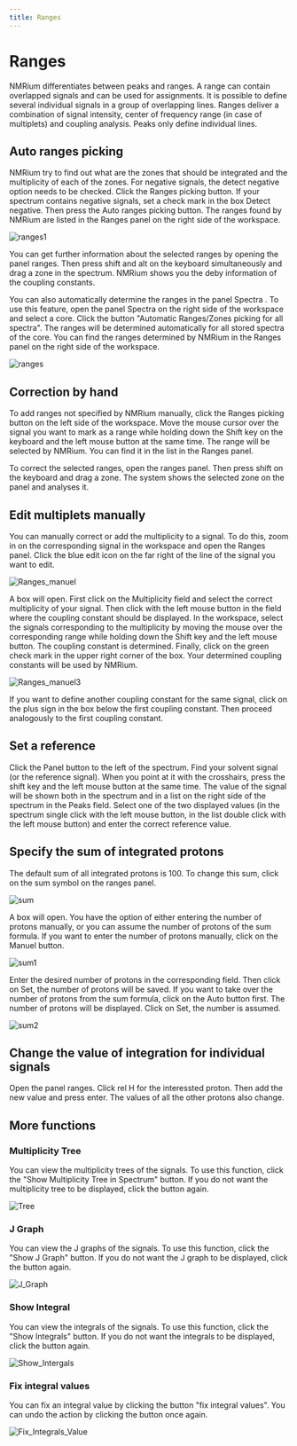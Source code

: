 ```yaml
---
title: Ranges
---
```


# Ranges

NMRium differentiates between peaks and ranges. A range can contain overlapped signals and can be used for assignments. It is possible to define several individual  signals in a group of overlapping lines. Ranges deliver a combination of signal intensity, center of frequency range (in case of multiplets) and coupling analysis. Peaks only define individual lines.

## Auto ranges picking

NMRium try to find out what are the zones that should be integrated and the multiplicity of each of the zones. For negative signals, the detect negative option needs to be checked. 
Click the Ranges picking button. If your spectrum contains negative signals, set a check mark in the box Detect negative. Then press the Auto ranges picking button. The ranges found by NMRium are listed in the Ranges panel on the right side of the workspace.

![ranges1](Ranges1.png)
 
You can get further information about the selected ranges by opening the panel ranges. Then press shift and alt on the keyboard simultaneously and drag a zone in the spectrum. NMRium shows you the deby information of the coupling constants. 

You can also automatically determine the ranges in the panel Spectra . To use this feature, open the panel Spectra on the right side of the workspace and select a core. Click the button "Automatic Ranges/Zones picking for all spectra". The ranges will be determined automatically for all stored spectra of the core. You can find the ranges determined by NMRium in the Ranges panel on the right side of the workspace.

![ranges](Ranges.png)
 
## Correction by hand

To add ranges not specified by NMRium manually, click the Ranges picking button on the left side of the workspace. Move the mouse cursor over the signal you want to mark as a range while holding down the Shift key on the keyboard and the left mouse button at the same time. The range will be selected by NMRium. You can find it in the list in the Ranges panel.

To correct the selected ranges, open the ranges panel. Then press shift on the keyboard and drag a zone. The system shows the selected zone on the panel and analyses it. 

## Edit multiplets manually

You can manually correct or add the multiplicity to a signal. To do this, zoom in on the corresponding signal in the workspace and open the Ranges panel. Click the blue edit icon on the far right of the line of the signal you want to edit. 

![Ranges_manuel](Ranges_manuel.png)

A box will open. First click on the Multiplicity field and select the correct multiplicity of your signal. Then click with the left mouse button in the field where the coupling constant should be displayed. In the workspace, select the signals corresponding to the multiplicity by moving the mouse over the corresponding range while holding down the Shift key and the left mouse button. The coupling constant is determined. Finally, click on the green check mark in the upper right corner of the box. Your determined coupling constants will be used by NMRium.

![Ranges_manuel3](Ranges_manuel3.png)

If you want to define another coupling constant for the same signal, click on the plus sign in the box below the first coupling constant. Then proceed analogously to the first coupling constant.

## Set a reference

Click the Panel button to the left of the spectrum. Find your solvent signal (or the reference signal). When you point at it with the crosshairs, press the shift key and the left mouse button at the same time. The value of the signal will be shown both in the spectrum and in a list on the right side of the spectrum in the Peaks field. Select one of the two displayed values (in the spectrum single click with the left mouse button, in the list double click with the left mouse button) and enter the correct reference value.

## Specify the sum of integrated protons

The default sum of all integrated protons is 100. To change this sum, click on the sum symbol on the ranges panel. 

![sum](sum.png)

A box will open. You have the option of either entering the number of protons manually, or you can assume the number of protons of the sum formula. If you want to enter the number of protons manually, click on the Manuel button. 

![sum1](sum1.png)

Enter the desired number of protons in the corresponding field. Then click on Set, the number of protons will be saved. If you want to take over the number of protons from the sum formula, click on the Auto button first. The number of protons will be displayed. Click on Set, the number is assumed. 


![sum2](sum2.png)

## Change the value of integration for individual signals

Open the panel ranges. Click rel H for the interessted proton. Then add the new value and press enter. The values of all the other protons also change. 

## More functions

### Multiplicity Tree

You can view the multiplicity trees of the signals. To use this function, click the "Show Multiplicity Tree in Spectrum" button. If you do not want the multiplicity tree to be displayed, click the button again.

![Tree](Tree.png)

### J Graph

You can view the J graphs of the signals. To use this function, click the "Show J Graph" button. If you do not want the J graph to be displayed, click the button again.

![J_Graph](J_Graph.png)

### Show Integral

You can view the integrals of the signals. To use this function, click the "Show Integrals" button. If you do not want the integrals to be displayed, click the button again.

![Show_Intergals](Show_Intergals.png)

### Fix integral values

You can fix an integral value by clicking the button "fix integral values". You can undo the action by clicking the button once again.

![Fix_Integrals_Value](Fix_Integrals_Value.png)
